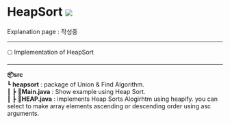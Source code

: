 # HeapSort <img src = "https://img.shields.io/badge/JAVA-007396?style=for-the-badge&logo=java&logoColor=white">

Explanation page : 작성중

---------

:full_moon: Implementation of HeapSort

---------

**📦src**  
 ┗ **heapsort** : package of Union & Find Algorithm.  
 ┃ ┣ **📜Main.java** : Show example using Heap Sort.  
 ┃ ┣ **📜HEAP.java** : implements Heap Sorts Alogirhtm using heapify. you can select to make array elements ascending or descending order using asc arguments.